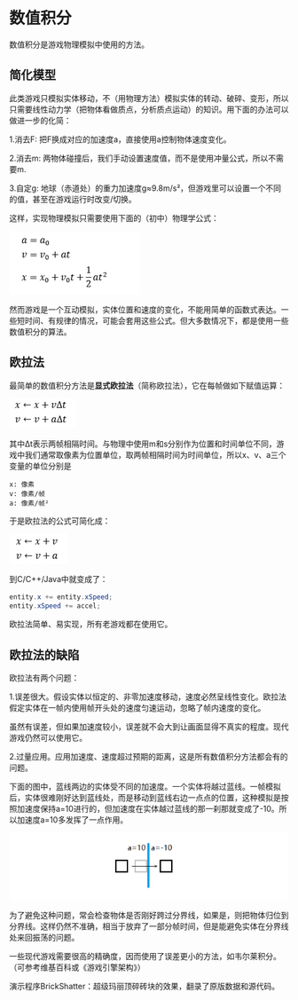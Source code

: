 # 数值积分

数值积分是游戏物理模拟中使用的方法。

## 简化模型

此类游戏只模拟实体移动，不（用物理方法）模拟实体的转动、破碎、变形，所以只需要线性动力学（把物体看做质点，分析质点运动）的知识。用下面的办法可以做进一步的化简：

1.消去F: 把F换成对应的加速度a，直接使用a控制物体速度变化。

2.消去m: 两物体碰撞后，我们手动设置速度值，而不是使用冲量公式，所以不需要m.

3.自定g: 地球（赤道处）的重力加速度g≈9.8m/s²，但游戏里可以设置一个不同的值，甚至在游戏运行时改变/切换。

这样，实现物理模拟只需要使用下面的（初中）物理学公式：

![](images/moveformula.png)

然而游戏是一个互动模拟，实体位置和速度的变化，不能用简单的函数式表达。一些短时间、有规律的情况，可能会套用这些公式。但大多数情况下，都是使用一些数值积分的算法。

## 欧拉法

最简单的数值积分方法是**显式欧拉法**（简称欧拉法），它在每帧做如下赋值运算：

![](images/eulermethod.png)

其中Δt表示两帧相隔时间。与物理中使用m和s分别作为位置和时间单位不同，游戏中我们通常取像素为位置单位，取两帧相隔时间为时间单位，所以x、v、a三个变量的单位分别是

```
x: 像素
v: 像素/帧
a: 像素/帧²
```

于是欧拉法的公式可简化成：

![](images/eulersimplify.png)

到C/C++/Java中就变成了：

```java
entity.x += entity.xSpeed;
entity.xSpeed += accel;
```

欧拉法简单、易实现，所有老游戏都在使用它。

## 欧拉法的缺陷

欧拉法有两个问题：

1.误差很大。假设实体以恒定的、非零加速度移动，速度必然呈线性变化。欧拉法假定实体在一帧内使用帧开头处的速度匀速运动，忽略了帧内速度的变化。

虽然有误差，但如果加速度较小，误差就不会大到让画面显得不真实的程度。现代游戏仍然可以使用它。

2.过量应用。应用加速度、速度超过预期的距离，这是所有数值积分方法都会有的问题。

下面的图中，蓝线两边的实体受不同的加速度。一个实体将越过蓝线。一帧模拟后，实体很难刚好达到蓝线处，而是移动到蓝线右边一点点的位置，这种模拟是按照加速度保持a=10进行的，但加速度在实体越过蓝线的那一刹那就变成了-10。所以加速度a=10多发挥了一点作用。

![](images/crossfield.png)

为了避免这种问题，常会检查物体是否刚好跨过分界线，如果是，则把物体归位到分界线。这样仍然不准确，相当于放弃了一部分帧时间，但是能避免实体在分界线处来回振荡的问题。

一些现代游戏需要很高的精确度，因而使用了误差更小的方法，如韦尔莱积分。（可参考维基百科或《游戏引擎架构》）

演示程序BrickShatter：超级玛丽顶碎砖块的效果，翻录了原版数据和源代码。

